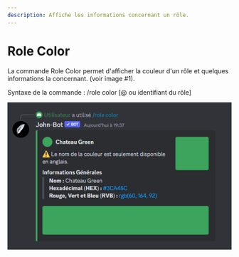```yaml
---
description: Affiche les informations concernant un rôle.
---
```


# Role Color

La commande Role Color permet d'afficher la couleur d'un rôle et quelques informations la concernant. (voir image #1).

Syntaxe de la commande : /role color \[@ ou identifiant du rôle]

![Image #1](../../../.gitbook/assets/RoleColor.png)
